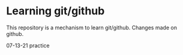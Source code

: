 # Learning git/github

This repository is a mechanism to learn git/github.
Changes made on github.

07-13-21 practice 
